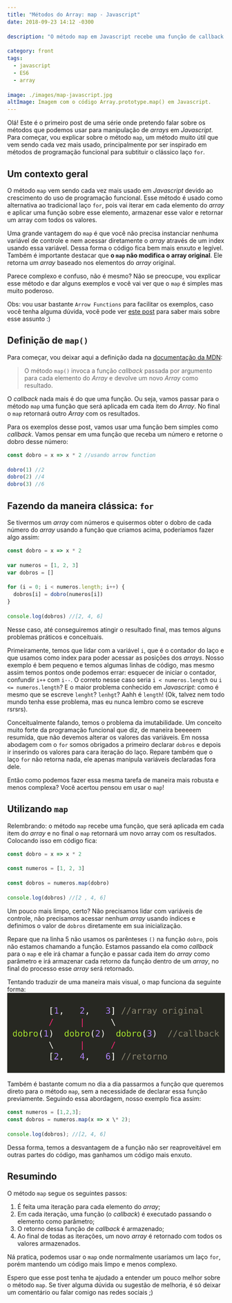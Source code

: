```yaml
---
title: "Métodos do Array: map - Javascript"
date: 2018-09-23 14:12 -0300

description: "O método map em Javascript recebe uma função de callback e invoca ela para cada elemento do array, retornando um novo array."

category: front
tags:
  - javascript
  - ES6
  - array

image: ./images/map-javascript.jpg
altImage: Imagem com o código Array.prototype.map() em Javascript.
---
```


Olá! Este é o primeiro post de uma série onde pretendo falar sobre os métodos que podemos usar para manipulação de _arrays_ em _Javascript_. Para começar, vou explicar sobre o método `map`, um método muito útil que vem sendo cada vez mais usado, principalmente por ser inspirado em métodos de programação funcional para subtituir o clássico laço `for`.

<!-- end_excerpt -->

## Um contexto geral

O método `map` vem sendo cada vez mais usado em _Javascript_ devido ao crescimento do uso de programação funcional. Esse método é usado como alternativa ao tradicional laço `for`, pois vai iterar em cada elemento do _array_ e aplicar uma função sobre esse elemento, armazenar esse valor e retornar um array com todos os valores.

Uma grande vantagem do `map` é que você não precisa instanciar nenhuma variável de controle e nem acessar diretamente o _array_ através de um index usando essa variável. Dessa forma o código fica bem mais enxuto e legível.  
Também é importante destacar que **o `map` não modifica o array original**. Ele retorna um _array_ baseado nos elementos do _array_ original.

Parece complexo e confuso, não é mesmo? Não se preocupe, vou explicar esse método e dar alguns exemplos e você vai ver que o `map` é simples mas muito poderoso.

Obs: vou usar bastante `Arrow Functions` para facilitar os exemplos, caso você tenha alguma dúvida, você pode ver [este post][arrow-functions] para saber mais sobre esse assunto :)

## Definição de `map()`

Para começar, vou deixar aqui a definição dada na [documentação da MDN][map-mdn]:

> O método `map()` invoca a função _callback_ passada por argumento para cada elemento do _Array_ e devolve um novo _Array_ como resultado.

O _callback_ nada mais é do que uma função. Ou seja, vamos passar para o método `map` uma função que será aplicada em cada item do _Array_. No final o `map` retornará outro _Array_ com os resultados.

Para os exemplos desse post, vamos usar uma função bem simples como _callback_. Vamos pensar em uma função que receba um número e retorne o dobro desse número:

```javascript
const dobro = x => x * 2 //usando arrow function

dobro(1) //2
dobro(2) //4
dobro(3) //6
```

## Fazendo da maneira clássica: `for`

Se tivermos um _array_ com números e quisermos obter o dobro de cada número do _array_ usando a função que criamos acima, poderíamos fazer algo assim:

```javascript
const dobro = x => x * 2

var numeros = [1, 2, 3]
var dobros = []

for (i = 0; i < numeros.length; i++) {
  dobros[i] = dobro(numeros[i])
}

console.log(dobros) //[2, 4, 6]
```

Nesse caso, até conseguiremos atingir o resultado final, mas temos alguns problemas práticos e conceituais.

Primeiramente, temos que lidar com a variável `i`, que é o contador do laço e que usamos como index para poder acessar as posições dos _arrays_. Nosso exemplo é bem pequeno e temos algumas linhas de código, mas mesmo assim temos pontos onde podemos errar: esquecer de iniciar o contador, confundir `i++` com `i--`. O correto nesse caso seria `i < numeros.length` ou `i <= numeros.length`? E o maior problema conhecido em _Javascript_: como é mesmo que se escreve `lenght`? `lenhgt`? Aahh é `length`! (Ok, talvez nem todo mundo tenha esse problema, mas eu nunca lembro como se escreve rsrsrs).

Conceitualmente falando, temos o problema da imutabilidade. Um conceito muito forte da programação funcional que diz, de maneira beeeeem resumida, que não devemos alterar os valores das variáveis. Em nossa abodagem com o `for` somos obrigados a primeiro declarar `dobros` e depois ir inserindo os valores para cara iteração do laço. Repare também que o laço `for` não retorna nada, ele apenas manipula variáveis declaradas fora dele.

Então como podemos fazer essa mesma tarefa de maneira mais robusta e menos complexa? Vocẽ acertou pensou em usar o `map`!

## Utilizando `map`

Relembrando: o método `map` recebe uma função, que será aplicada em cada item do _array_ e no final o `map` retornará um novo array com os resultados.
Colocando isso em código fica:

```javascript
const dobro = x => x * 2

const numeros = [1, 2, 3]

const dobros = numeros.map(dobro)

console.log(dobros) //[2 , 4, 6]
```

Um pouco mais limpo, certo? Não precisamos lidar com variáveis de controle, não precisamos acessar nenhum _array_ usando índices e definimos o valor de `dobros` diretamente em sua inicialização.

Repare que na linha 5 não usamos os parênteses `()` na função `dobro`, pois não estamos chamando a função. Estamos passando ela como _callback_ para o `map` e ele irá chamar a função e passar cada item do _array_ como parâmetro e irá armazenar cada retorno da função dentro de um _array_, no final do processo esse _array_ será retornado.

Tentando traduzir de uma maneira mais visual, o map funciona da seguinte forma:
![imagem representando map][map-img]

Também é bastante comum no dia a dia passarmos a função que queremos direto para o método `map`, sem a necessidade de declarar essa função previamente. Seguindo essa abordagem, nosso exemplo fica assim:

```javascript
const numeros = [1,2,3];
const dobros = numeros.map(x => x \* 2);

console.log(dobros); //[2, 4, 6]
```

Dessa forma, temos a desvantagem de a função não ser reaproveitável em outras partes do código, mas ganhamos um código mais enxuto.

## Resumindo

O método `map` segue os seguintes passos:

1. É feita uma iteração para cada elemento do _array_;
2. Em cada iteração, uma função (o _callback_) é executado passando o elemento como parâmetro;
3. O retorno dessa função de _callback_ é armazenado;
4. Ao final de todas as iterações, um novo _array_ é retornado com todos os valores armazenados.

Ná pratica, podemos usar o `map` onde normalmente usaríamos um laço `for`, porém mantendo um código mais limpo e menos complexo.

Espero que esse post tenha te ajudado a entender um pouco melhor sobre o método `map`. Se tiver alguma dúvida ou sugestão de melhoria, é só deixar um comentário ou falar comigo nas redes sociais ;)

[arrow-functions]: /falando-um-pouco-sobre-arrow-functions
[map-mdn]: https://developer.mozilla.org/pt-BR/docs/Web/JavaScript/Reference/Global_Objects/Array/map
[map-img]: ./images/map.jpg
